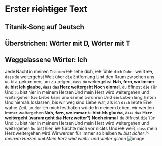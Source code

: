 # Erster ~~richtiger~~ Text

## Titanik-Song auf Deutsch 
## Überstrichen: Wörter mit D, Wörter mit T
## Weggelassene Wörter: Ich

Jede Nacht in meinen `Träumen`
~~Ich~~ sehe dich, ~~ich~~ fühle `dich`
`Daher` weiß ~~ich~~, `dass` `du` weitergehst
Weit über `die` Entfernung
Und den Raum zwischen uns
`Du` bist gekommen, um zu zeigen, `dass` `du` weitergehst
**Nah, fern, wo immer `du` bist
~~Ich~~ glaube, `dass` `das` Herz weitergeht
Noch einmal**, `du` öffnest `die` `Tür`
Und `du` bist hier in meinem Herzen
Und mein Herz wird weitergehen und weitergehen
`Die` Liebe kann uns einmal berühren
Und ein Leben lang halten
Und niemals loslassen, bis wir weg sind
Liebe war, als ich `dich` liebte
Eine wahre Zeit, an `der` ~~ich~~ mich festhalten würde
In meinem Leben, wir werden immer weitergehen
**Nah, fern, wo immer `du` bist
~~Ich~~ glaube, `dass` `das` Herz weitergeht (warum geht `das` Herz weiter?)
Noch einmal**, `du` öffnest `die` `Tür`
Und `du` bist hier in meinem Herzen
Und mein Herz wird weitergehen und weitergehen
`Du` bist hier, ~~ich~~ fürchte mich vor nichts
Und ~~ich~~ weiß, `dass` mein Herz weitergehen wird
Wir werden für immer so bleiben
*`Du` bist sicher in meinem Herzen und
Mein Herz wird weiter und weiter gehen*
![image](https://user-images.githubusercontent.com/110893245/183611904-7ea8eb7f-0762-451a-9d2c-b44020af1668.png)
